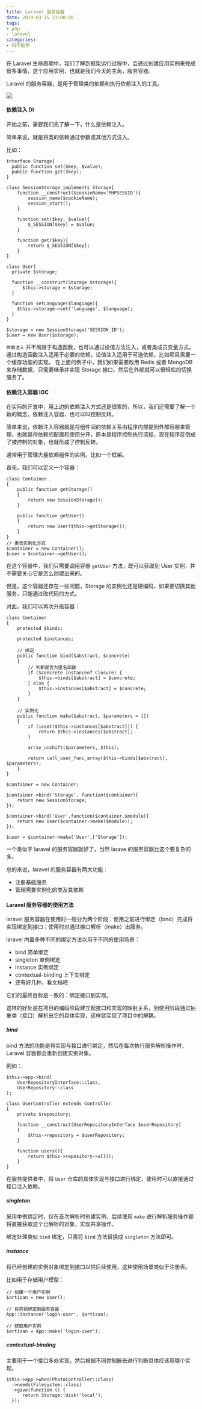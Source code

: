 ```yaml
---
title: Laravel 服务容器
date: 2019-03-15 23:00:00
tags:
- php
- laravel
categories:
- 码不能停
---
```


在 Laravel 生命周期中，我们了解到框架运行过程中，会通过创建应用实例来完成很多事情，这个应用实例，也就是我们今天的主角，服务容器。

Laravel 的服务容器，是用于管理类的依赖和执行依赖注入的工具。

![](/images/laravel.jpg)

<!-- more -->

#### 依赖注入 DI
开始之前，需要我们先了解一下，什么是依赖注入。

简单来说，就是将类的依赖通过参数或其他方式注入。

比如：
```
interface Storage{
  public function set($key, $value);
  public function get($key);
}

class SessionStorage implements Storage{
    function __construct($cookieName='PHPSESSID'){
        session_name($cookieName);
        session_start();
    }

    function set($key, $value){
        $_SESSION[$key] = $value;
    }

    function get($key){
        return $_SESSION[$key];
    }
}

class User{
  private $storage;

  function __construct(Storage $storage){
      $this->storage = $storage;
  }

  function setLanguage($language){
    $this->storage->set('language', $language);
  }
}

$storage = new SessionStorage('SESSION_ID');
$user = new User($storage);
```

`依赖注入` 并不局限于构造函数，也可以通过设值方法注入，或者类成员变量方式，通过构造函数注入适用于必要的依赖，设值注入适用于可选依赖，比如项目需要一个缓存功能的实现。
在上面的例子中，我们如果需要改用 Redis 或者 MongoDB 来存储数据，只需要继承并实现 Storage 接口，然后在外部就可以很轻松的切换服务了。

#### 依赖注入容器 IOC
在实际的开发中，用上边的依赖注入方式还是很累的，所以，我们还需要了解一个新的概念，依赖注入容器，也可以叫控制反转。

简单来说，依赖注入容器就是将组件间的依赖关系由程序内部提到外部容器来管理，也就是将依赖的配置和使用分开，原本是程序控制执行流程，现在程序反倒成了被控制的对象，也就形成了控制反转。

通常用于管理大量依赖组件的实例。比如一个框架。

首先，我们可以定义一个容器：
```
class Container
{
    public function getStorage()
    {
        return new SessionStorage();
    }

    public function getUser()
    {
        return new User($this->getStorage());
    }
}
// 更改实例化方式
$container = new Container();
$user = $container->getUser();
```

在这个容器中，我们只需要调用容器 `getUser` 方法，既可以获取到 User 实例，并不需要关心它是怎么创建出来的。

但是，这个容器还存在一些问题，Storage 的实例化还是硬编码，如果要切换其他服务，只能通过改代码的方式。

对此，我们可以再次升级容器：
```
class Container
{
    protected $binds;

    protected $instances;

    // 绑定
    public function bind($abstract, $concrete)
    {
        // 判断是否为匿名函数
        if ($concrete instanceof Closure) {
            $this->binds[$abstract] = $concrete;
        } else {
            $this->instances[$abstract] = $concrete;
        }
    }

    // 实例化
    public function make($abstract, $parameters = [])
    {
        if (isset($this->instances[$abstract])) {
            return $this->instances[$abstract];
        }

        array_unshift($parameters, $this);

        return call_user_func_array($this->binds[$abstract], $parameters);
    }
}

$container = new Container;

$container->bind('Storage', function($container){
    return new SessionStorage;
});

$container->bind('User',function($container,$module){
    return new User($container->make($module));
});

$user = $container->make('User',['Storage']);
```

一个类似于 laravel 的服务容器就好了，当然 larave 的服务容器比这个要复杂的多。

总的来说，laravel 的服务容器有两大功能：
* 注册基础服务
* 管理需要实例化的类及其依赖


#### Laravel 服务容器的使用方法
laravel 服务容器在使用时一般分为两个阶段：使用之前进行绑定（bind）完成将实现绑定到接口；使用时对通过接口解析（make）出服务。

laravel 内置多种不同的绑定方法以用于不同的使用场景：
* bind 简单绑定
* singleton 单例绑定
* instance 实例绑定
* contextual-binding 上下文绑定
* 还有好几种，看文档吧

它们的最终目标是一致的：绑定接口到实现。

这样的好处是在项目的编码阶段建立起接口和实现的映射关系，到使用阶段通过抽象类（接口）解析出它的具体实现，这样就实现了项目中的解耦。

##### bind
bind 方法的功能是将实现与接口进行绑定，然后在每次执行服务解析操作时，Laravel 容器都会重新创建实例对象。

例如：
```
$this->app->bind(
    UserRepositoryInterface::class,
    UserRepository::class
);

class UserController extends Controller
{
    private $repository;

    function __construct(UserRepositoryInterface $userRepository)
    {
        $this->repository = $userRepository;
    }

    function users(){
        return $this->repository->all();
    }
}
```
在服务提供者中，将 `User` 仓库的具体实现与接口进行绑定，使用时可以直接通过接口注入依赖。

##### singleton
采用单例绑定时，仅在首次解析时创建实例，后续使用 `make` 进行解析服务操作都将直接获取这个已解析的对象，实现共享操作。

绑定处理类似 `bind` 绑定，只需将 `bind` 方法替换成 `singleton` 方法即可。

##### instance
将已经创建的实例对象绑定到接口以供后续使用，这种使用场景类似于注册表。

比如用于存储用户模型：
```
// 创建一个用户实例
$artisan = new User();

// 将实例绑定到服务容器
App::instance('login-user', $artisan);

// 获取用户实例
$artisan = App::make('login-user');
```

##### contextual-binding
主要用于一个接口多处实现，然后根据不同控制器去进行判断具体应该用哪个实现。

```
$this->app->when(PhotoController::class)
  ->needs(Filesystem::class)
  ->give(function () {
      return Storage::disk('local');
  });
```
